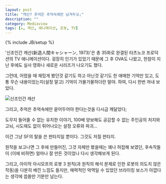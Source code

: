 ```yaml
---
layout: post
title: "캐산? 추억은 추억속에만 남겨두오;"
description: ""
category: Mediaview
tags: [★, 캐산, 애니메이션, 로봇, TV]
---
```

{% include JB/setup %}



'신조인간 캐산(新造人間キャシャーン, 1973)'은 총 35화로 완결된 타츠노코 프로덕션의 TV 애니메이션이다.
굉장히 인기가 있었기 때문에 그 후 OVA도 나왔고, 한참이 지난 후에도 실사 영화나 새로운 시리즈가 나오기도 했다.

그런데, 어렸을 때 재밌게 봤던것 같기도 하고 아닌것 같기도 한 애매한 기억만 있고, 도통 무슨 내용이었는지(설정 말고) 기억이 가물가물하더란 말야.
하여, 다시 한번 꺼내 보았다.

![신조인간 캐산](https://lh5.googleusercontent.com/-X-ozPZ2gH_o/VMJm2l2kP6I/AAAAAAAAOlQ/P69HWkmnEMY/s0/casshan-1973.jpg "만능 변신 로봇개와 달밤의 백조 로봇이 가장 인상에 남는 작품이다.")

그리고, 추억은 추억속에만 묻어두어야 한다는것을 다시금 깨달았다;

도무지 들어줄 수 없는 유치한 이야기,
100배 양보해도 공감할 수 없는 주인공의 처지와 고뇌,
시도때도 없이 튀어나오는 설정 오류와 파괴...

이건 그냥 SF의 탈을 쓴 판타지일 뿐이다.
그것도 저질 판타지.

원작을 보고나면 그 후에 만들어진, 그것 자체만 봤을때는 꽤나 허접해 보였던, 후속작들이 (이에 비하면) 얼마나 잘 만든 것이었나 다시 생각해보게 된다.

그리고, 아이작 아시모프의 로봇 3 원칙(과 원칙의 해석 문제로 인한 로봇의 의도치 않은 작동)을 다분히 배낀 느낌도 들지만, 매력적인 악역일 수 있었던 브라이킹 보스가 아깝다는 생각에 씁쓸만 기분만 남는다.
